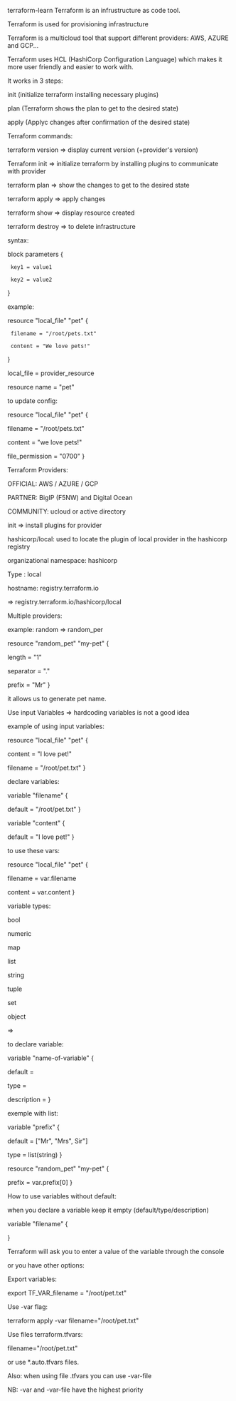 terraform-learn
Terraform is an infrustructure as code tool.

Terraform is used for provisioning infrastructure

Terraform is a multicloud tool that support different providers: AWS, AZURE and GCP...

Terraform uses HCL (HashiCorp Configuration Language) which makes it more user friendly and easier to work with.

It works in 3 steps:

init (initialize terraform installing necessary plugins)

plan (Terraform shows the plan to get to the desired state)

apply (Applyc changes after confirmation of the desired state)

Terraform commands:

terraform version => display current version (+provider's version)

Terraform init => initialize terraform by installing plugins to communicate with provider

terraform plan => show the changes to get to the desired state

terraform apply => apply changes

terraform show => display resource created

terraform destroy => to delete infrastructure

syntax:

block parameters {

     key1 = value1
     
     key2 = value2
}

example:

resource "local_file" "pet" {

     filename = "/root/pets.txt"
     
     content = "We love pets!"
}

local_file = provider_resource

resource name = "pet"

to update config:

resource "local_file" "pet" {

  filename = "/root/pets.txt"
  
  content = "we love pets!"
  
  file_permission = "0700"
}

Terraform Providers:

OFFICIAL: AWS / AZURE / GCP

PARTNER: BigIP (F5NW) and Digital Ocean

COMMUNITY: ucloud or active directory

init => install plugins for provider

hashicorp/local: used to locate the plugin of local provider in the hashicorp registry

organizational namespace: hashicorp

Type : local

hostname: registry.terraform.io

=> registry.terraform.io/hashicorp/local

Multiple providers:

example: random => random_per

resource "random_pet" "my-pet" {

  length = "1"

  separator = "."

  prefix = "Mr"
}

it allows us to generate pet name.

Use input Variables => hardcoding variables is not a good idea

example of using input variables:

resource "local_file" "pet" {

  content = "I love pet!"

  filename = "/root/pet.txt"
}

declare variables:

variable "filename" {

default = "/root/pet.txt"
}

variable "content" {

 default = "I love pet!"
}

to use these vars:

resource "local_file" "pet" {

filename = var.filename

content = var.content
}

variable types:

bool

numeric

map

list

string

tuple

set

object

=>

to declare variable:

variable "name-of-variable" {

  default = 

  type = 

  description =
}

exemple with list:

variable "prefix" {

 default = ["Mr", "Mrs", Sir"]
 
 type = list(string)
}

resource "random_pet" "my-pet" {

  prefix = var.prefix[0] 
}

How to use variables without default:

when you declare a variable keep it empty (default/type/description)

variable "filename" {

}

Terraform will ask you to enter a value of the variable through the console

or you have other options:

Export variables:

export TF_VAR_filename = "/root/pet.txt"

Use -var flag:

terraform apply -var filename="/root/pet.txt"

Use files terraform.tfvars:

filename="/root/pet.txt"

or use *.auto.tfvars files.

Also: when using file .tfvars you can use -var-file

NB: -var and -var-file have the highest priority
